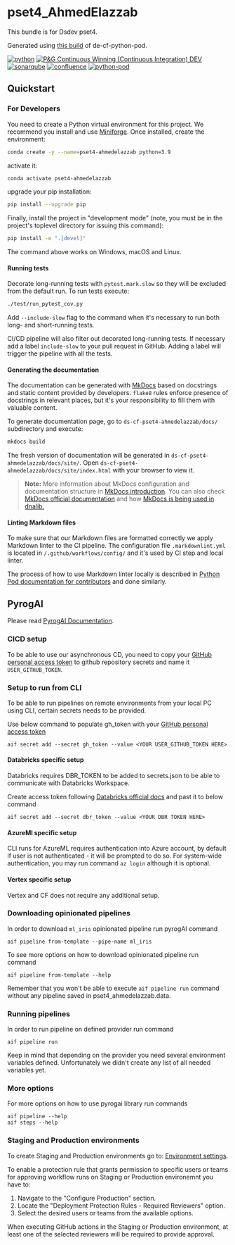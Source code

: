 # pset4_AhmedElazzab

This bundle is for Dsdev pset4.

Generated using [this build](https://github.com/procter-gamble/de-cf-python-pod/tree/09403bf3fc25b5851af956ced653a995778bc3b2)
 of de-cf-python-pod.

[![python](https://img.shields.io/badge/Python-3.9-3776AB?logo=Python&logoColor=white)](https://python.org/)
[![P&G Continuous Winning (Continuous Integration) DEV](https://github.com/pg-ds-dev-class/ds-cf-pset3-ahmed-elazzab/actions/workflows/cw.yml/badge.svg)](https://github.com/pg-ds-dev-class/ds-cf-pset4-ahmedelazzab/actions/workflows/cw.yml)
[![sonarqube](https://img.shields.io/badge/SonarQube-ds--cf--pset4--ahmedelazzab-4E9BCD?logo=SonarQube&labelColor=303030)](https://sonarqubeenterprise.pgcloud.com/sonarqube/dashboard?id=ds-cf-pset4-ahmedelazzab)
[![confluence](https://img.shields.io/badge/Confluence-none-172B4D?logo=Confluence)](https://jira-pg-ds.atlassian.net/wiki/spaces/none)
[![python-pod](https://img.shields.io/badge/created%20with-python--pod-AF1685)](https://github.com/procter-gamble/de-cf-python-pod)

## Quickstart

### For Developers

You need to create a Python virtual environment for this project. We recommend you install and use
[Miniforge](https://github.com/conda-forge/miniforge). Once installed, create the environment:

```sh
conda create -y --name=pset4-ahmedelazzab python=3.9
```

activate it:

```sh
conda activate pset4-ahmedelazzab
```

upgrade your pip installation:

```sh
pip install --upgrade pip
```

Finally, install the project in "development mode" (note, you must be in the project's toplevel directory
for issuing this command):

```sh
pip install -e ".[devel]"
```

The command above works on Windows, macOS and Linux.

#### Running tests

Decorate long-running tests with `pytest.mark.slow` so they will be excluded from the default run.
To run tests execute:

```sh
./test/run_pytest_cov.py
```

Add `--include-slow` flag to the command when it's necessary to run both long- and short-running tests.

CI/CD pipeline will also filter out decorated long-running tests. If necessary add a label
`include-slow` to your pull request in GitHub. Adding a label will trigger the pipeline with all the
tests.

#### Generating the documentation

The documentation can be generated with [MkDocs](https://www.mkdocs.org) based on docstrings and
static content provided by developers. `flake8` rules enforce presence of docstrings in relevant
places, but it's your responsibility to fill them with valuable content.

To generate documentation page, go to
`ds-cf-pset4-ahmedelazzab/docs/`
subdirectory and execute:

```bash
mkdocs build
```

The fresh version of documentation will be generated in
`ds-cf-pset4-ahmedelazzab/docs/site/`.
Open `ds-cf-pset4-ahmedelazzab/docs/site/index.html` with your browser to view it.

> **Note:** More information about MkDocs configuration and documentation structure in [MkDocs introduction](docs/docs/index.md).
You can also check [MkDocs official documentation](https://www.mkdocs.org/) and how
[MkDocs is being used in dnalib.](https://github.com/procter-gamble/de-cf-dnalib/blob/master/CONTRIBUTING.md#documentation)

#### Linting Markdown files

To make sure that our Markdown files are formatted correctly we apply Markdown linter to the CI
pipeline. The configuration file `.markdownlint.yml` is located in `/.github/workflows/config/` and
it's used by CI step and local linter.

The process of how to use Markdown linter locally is described in
[Python Pod documentation for contributors][1] and done similarly.

[1]: https://github.com/procter-gamble/de-cf-python-pod/blob/09403bf3fc25b5851af956ced653a995778bc3b2/CONTRIBUTING.md#linting-markdown-files

## PyrogAI

Please read [PyrogAI Documentation](https://not-exists-yet).

### CICD setup

To be able to use our asynchronous CD, you need to copy your
[GitHub personal access token](https://jira-pg-ds.atlassian.net/wiki/spaces/CR/pages/189005860/Setup+GitHub+link+GCP)
to github repository secrets and name it `USER_GITHUB_TOKEN`.

### Setup to run from CLI

To be able to run pipelines on remote environments from your local PC using CLI,
certain secrets needs to be provided.

Use below command to populate gh_token with your
[GitHub personal access token](https://jira-pg-ds.atlassian.net/wiki/spaces/CR/pages/189005860/Setup+GitHub+link+GCP)

```commandline
aif secret add --secret gh_token --value <YOUR USER_GITHUB_TOKEN HERE>
```

#### Databricks specific setup

Databricks requires DBR_TOKEN to be added to secrets.json to be able to communicate with Databricks Workspace.

Create access token following
[Databricks official docs](https://docs.databricks.com/en/dev-tools/auth.html#databricks-personal-access-tokens-for-users)
and past it to below command

```commandline
aif secret add --secret dbr_token --value <YOUR DBR TOKEN HERE>
```

#### AzureMl specific setup

CLI runs for AzureML requires authentication into Azure account, by default if user is not
authenticated - it will be prompted to do so.
For system-wide authentication, you may run command `az login` although it is optional.

#### Vertex specific setup

Vertex and CF does not require any additional setup.

### Downloading opinionated pipelines

In order to download `ml_iris` opinionated pipeline run pyrogAI command

```shell
aif pipeline from-template --pipe-name ml_iris
```

To see more options on how to download opinionated pipeline run command

```shell
aif pipeline from-template --help
```

Remember that you won't be able to execute `aif pipeline run` command without
any pipeline saved in pset4_ahmedelazzab.data.

### Running pipelines

In order to run pipeline on defined provider run command

```shell
aif pipeline run
```

Keep in mind that depending on the provider you need several environment variables defined.
Unfortunately we didn't create any list of all needed variables yet.

### More options

For more options on how to use pyrogai library run commands

```shell
aif pipeline --help
aif steps --help
```

### Staging and Production environments

To create Staging and Production environments go to:
[Environment settings](https://github.com/procter-gamble/ds-cf-pset4-ahmedelazzab/settings/environments).

To enable a protection rule that grants permission to specific users
or teams for approving workflow runs on Staging or Production environemnt you have to:

1. Navigate to the "Configure Production" section.
2. Locate the "Deployment Protection Rules - Required Reviewers" option.
3. Select the desired users or teams from the available options.

When executing GitHub actions in the Staging or Production environment,
at least one of the selected reviewers will be required to provide approval.
